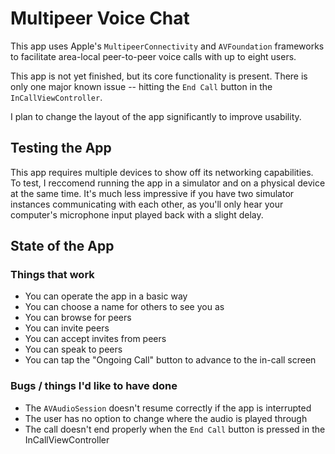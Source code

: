 # Multipeer Voice Chat

This app uses Apple's `MultipeerConnectivity` and `AVFoundation` frameworks to facilitate area-local peer-to-peer voice calls with up to eight users.

This app is not yet finished, but its core functionality is present. There is only one major known issue -- hitting the `End Call` button in the `InCallViewController`.

I plan to change the layout of the app significantly to improve usability.

## Testing the App

This app requires multiple devices to show off its networking capabilities. To test, I reccomend running the app in a simulator and on a physical device at the same time. It's much less impressive if you have two simulator instances communicating with each other, as you'll only hear your computer's microphone input played back with a slight delay.

## State of the App

### Things that work
* You can operate the app in a basic way
* You can choose a name for others to see you as
* You can browse for peers
* You can invite peers
* You can accept invites from peers
* You can speak to peers
* You can tap the "Ongoing Call" button to advance to the in-call screen

### Bugs / things I'd like to have done
* The `AVAudioSession` doesn't resume correctly if the app is interrupted
* The user has no option to change where the audio is played through
* The call doesn't end properly when the `End Call` button is pressed in the InCallViewController
